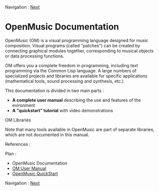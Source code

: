 
Navigation :  [Next](OM-User-Manual "Next\(OM User Manual\)")

# OpenMusic Documentation

OpenMusic (OM) is a visual programming language designed for music
composition. Visual programs (called "patches") can be created by connecting
graphical modules together, corresponding to musical objects or data
processing functions.

OM offers you a complete freedom in programming, including text programming
via the Common Lisp language. A large numbers of specialized projects and
libraries are available for specific applications (mathematical tools, sound
processing and synthesis, etc.)

This documentation is divided in two main parts :

  *  **A complete user manual** describing the use and features of the evironment
  *  **A "quickstart" tutorial** with video demonstrations

OM Libraries

Note that many tools available in OpenMusic are part of separate libraries,
which are not documented in this manual.

References :

Plan :

  * OpenMusic Documentation
  * [OM User Manual](OM-User-Manual)
  * [OpenMusic QuickStart](QuickStart-Chapters)

Navigation :  [Next](OM-User-Manual "Next\(OM
User Manual\)")

